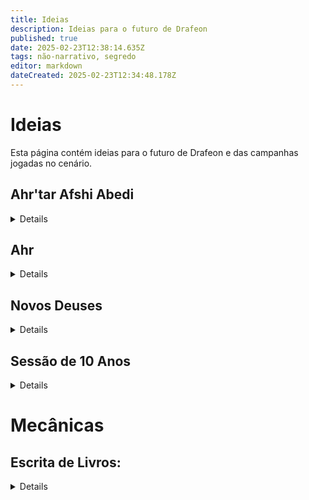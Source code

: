 ```yaml
---
title: Ideias
description: Ideias para o futuro de Drafeon
published: true
date: 2025-02-23T12:38:14.635Z
tags: não-narrativo, segredo
editor: markdown
dateCreated: 2025-02-23T12:34:48.178Z
---
```


# Ideias
Esta página contém ideias para o futuro de Drafeon e das campanhas jogadas no cenário.

## Ahr'tar Afshi Abedi
<details>
  
Quando o grupo encontra Ahr'tar Afshin Abedi, ele os recebe com formalidade no grandioso salão de seu palácio, uma construção imponente de colunas esculpidas em serpentes e tapeçarias que retratam cenas da glória do Império Serpentinn. O Ahr'tar está sentado em um trono de marfim adornado com pedras preciosas, seu olhar frio e analítico acompanha cada movimento dos aventureiros. Ele os saúda educadamente, mas com uma postura de desconfiança velada, medindo cada palavra que diz.
  
### Direcionamentos Sutis para o Sul:

Afshin Abedi ouve atentamente quando o grupo menciona os ataques aos navios do Império Dragão e, em resposta, começa a plantar sugestões que os levem em direção ao sul, onde a esfinge Al-Haro está liderando a revolta, sem mencionar explicitamente sua oposição.

Sugerindo Interesses Mercantis: "Quanto aos ataques aos navios... Parece que os mares têm se tornado mais instáveis recentemente. Há rumores de movimentações incomuns vindo do sul, onde as rotas marítimas costumavam ser mais tranquilas. Talvez os problemas estejam ligados àqueles que buscam desestabilizar o império. Muitas vezes, onde há desordem, há interesses conflitantes."

Referências às Mudanças: "Ouvi dizer que certas figuras emergiram das sombras em algumas partes do império, particularmente em regiões mais ao sul, onde nosso controle tem sido, digamos, testado. Nossos interesses mercantis são fortes, mas não imunes às influências de forças desestabilizadoras. Talvez o que procuram esteja além dos desertos."

Notando o Declínio da Ordem: "Vocês perceberão que, embora nosso império seja vasto e poderoso, certas regiões no sul têm enfrentado dificuldades... Provavelmente resultado de agitadores externos e forças dissidentes que, sem dúvida, não apreciam nossa prosperidade. Certos indivíduos parecem inclinados a incitar conflitos."

### Explicação dos Acontecimentos da Revolta de Al-Haro (Fazendo os Ahr'tar Parecerem os Mocinhos):

Quando o grupo pergunta sobre a revolta liderada por Al-Haro, Afshin responde cuidadosamente, buscando manipular a narrativa para fazer os Ahr'tar parecerem os defensores da ordem e da paz, enquanto Al-Haro é pintada como uma vilã destruidora.

Descrevendo a Revolta com Desprezo: "Ah, Al-Haro... uma criatura ardilosa. Uma esfinge que se esconde atrás de belas palavras de liberdade e justiça, mas que na verdade não passa de uma semeadora de caos. Ela fala de libertação, mas trouxe apenas morte e desordem. Os escravos que ela liberta tornam-se seus servos fanáticos, armados com raiva e violência. Eles acreditam estar livres, mas agora seguem cegamente sua nova senhora da guerra."

Posicionando os Ahr'tar como Defensores: "Nós, os Ahr'tar, sempre buscamos o equilíbrio, manter a paz e garantir a prosperidade de nosso povo. Não somos os tiranos que ela tenta pintar. Sim, temos um sistema de castas, mas é ele que manteve o império unido e forte por gerações. A revolta dela não é sobre justiça; é sobre poder. Ela deseja ascender a algo mais do que mortal, e para isso, precisa da guerra. O que Al-Haro realmente quer é transformar este mundo em um campo de batalha, onde todos nós somos suas peças."

Inversão Moral: "Enquanto ela e seus seguidores marcham pelo império, saqueando e destruindo, nós tentamos restaurar a ordem. Esses ataques aos navios do Império Dragão? Provavelmente parte de sua tentativa de enfraquecer nossas relações com outros reinos, causar rupturas comerciais e, com isso, abrir caminho para sua própria ascensão. Al-Haro não se importa com as consequências... ela só se interessa pelo caos que pode usar a seu favor."

Afshin termina sua explicação com uma expressão de pesar calculada, como se estivesse genuinamente preocupado com a estabilidade do império. Ele insinua que o grupo pode ser útil para descobrir mais, sem direcioná-los diretamente ao conflito, mas deixando claro que a chave para compreender os ataques aos navios pode estar ligada às agitações no sul, onde a influência de Al-Haro cresce.

</details>

## Ahr

<details>

Em Ahr, o clima é de tensão silenciosa e preparação constante. Sendo a última cidade antes do deserto e próxima das linhas de conflito com os exércitos de Al-haro, a população vive em um estado de alerta constante. Patrulhas armadas aumentaram nas ruas e nas fronteiras, com guardas e milicianos prontos para impedir incursões. Conversas em mercados e tavernas giram em torno de boatos sobre batalhas recentes, de escravos libertados atacando caravanas e de cidades distantes já caídas nas mãos da esfinge e seu exército. Apesar da aparente calma que Ahr'tar Hadiya Zaresh exige da população, a preocupação com um cerco iminente está na mente de todos.

### Boatos e Aventuras em Ahr

Caçada ao Informante: Existem rumores de que agentes de Al-haro conseguiram se infiltrar em Ahr, recrutando simpatizantes entre os trabalhadores insatisfeitos e membros das castas mais baixas. Ahr'tar Hadiya Zaresh está oferecendo uma recompensa significativa para quem puder descobrir a identidade dos infiltrados e frustrar suas operações.

O Eco da Montanha: Diz-se que um grupo de rebeldes montou um esconderijo em cavernas nas montanhas ao redor de Ahr. Estas cavernas foram previamente abandonadas devido a antigas maldições e criaturas perigosas. Há uma oferta para qualquer grupo corajoso o suficiente para limpar as cavernas e verificar se os boatos são reais.

A Expedição ao Templo do Vento Perdido: Nas profundezas do deserto, distante e inacessível, fica um antigo templo onde se diz haver segredos sobre a magia da guerra e defesa. Uma expedição foi organizada para recuperar quaisquer relíquias ou armas que possam ser úteis para Ahr na luta contra Al-haro, mas não voltou. A cidade busca aventureiros para descobrir o paradeiro da expedição e retornar com artefatos que possam ajudar na guerra iminente.

Lamento das Dunas: Viajantes e mercadores dizem ouvir o som de tambores ao anoitecer, um presságio sinistro que muitos acreditam ser causado pelo avanço dos exércitos de Al-haro. O Ahr'tar está buscando aventureiros dispostos a investigar e confirmar se Al-haro está enviando tropas para emboscar caravanas nas rotas de comércio e de suprimento da cidade.

O Pacto da Serpente: Existe um rumor de que alguns altos membros do império em outras cidades estariam considerando um pacto com Al-haro para preservar seus territórios, oferecendo apoio indireto. Hadiya Zaresh teme que algum comandante de cidade vizinha já tenha traído o Império e está em busca de qualquer evidência para antecipar uma possível traição. A investigação, no entanto, deve ser conduzida em segredo.

Ahr, assim, tornou-se não apenas uma cidade em preparação para a guerra, mas um ponto de oportunidade para aventureiros em busca de recompensas, glória ou simplesmente a chance de fazer a diferença em um império à beira de conflitos.

O Ahr'tar Hadiya Zaresh, apesar de sua posição de autoridade e responsabilidade em Ahr, possui motivos claros e pragmáticos para não receber os aventureiros como convidados em seu palácio. Aqui estão alguns deles:
1. Desconfiança de Estrangeiros. Com os exércitos de Al-haro se aproximando, Hadiya Zaresh está cada vez mais desconfiada de qualquer presença estrangeira na cidade. Ela teme que os aventureiros possam ser espiões ou aliados disfarçados da esfinge, tentando infiltrar-se em Ahr para sabotar suas defesas ou causar tumulto interno.
2. Protocolo de Neutralidade Aparente. Embora Zaresh seja leal ao Império Serpentinn, ela pode estar tentando manter uma fachada de neutralidade perante o conflito civil, especialmente para estrangeiros que possam relatar suas ações. Receber aventureiros publicamente, ainda mais se eles tiverem reputação associada a uma das facções, poderia comprometer essa postura.
3. Evitar Alianças Perigosas. Os aventureiros são figuras desconhecidas com intenções incertas. Zaresh teme que oferecer hospitalidade a estranhos possa sugerir uma aliança com indivíduos que, eventualmente, possam causar mais problemas para sua governança ou para a estabilidade local.
4. Recursos Escassos e Prioridades Locais. Com o cerco iminente e as demandas de proteger a cidade, Hadiya Zaresh está economizando todos os recursos disponíveis para seus cidadãos e suas forças armadas. Oferecer hospitalidade a aventureiros seria visto como um luxo que a cidade não pode se permitir nesse momento crítico.
5. Cultura Yuan-ti e Hierarquia. No rígido sistema de castas Yuan-ti, estrangeiros são muitas vezes considerados inferiores ou como meros utilitaristas. Oferecer hospitalidade seria contra os costumes locais e poderia ser visto como um enfraquecimento de sua posição autoritária perante os cidadãos de Ahr.
6. Boatos e Percepções Locais. Com rumores constantes sobre a guerra, Zaresh teme que receber estrangeiros em seu palácio alimente boatos sobre conspirações ou traições, o que poderia enfraquecer a moral da cidade ou criar descontentamento entre seus subordinados.

Em vez de receber os aventureiros no palácio, Hadiya Zaresh pode:

- Oferecer-lhes acomodações em uma hospedaria protegida, mas simples.
- Delegar encontros com eles a um conselheiro de confiança, que agiria como intermediário.
- Testar sua lealdade, impondo uma tarefa para provar sua intenção antes de sequer considerar um convite formal.
</details>

## Novos Deuses

<details>
  
- Al-Haro: Basear em [Isperia](https://5e.tools/bestiary.html#isperia_ggr), mecânicas de ativação de outras criaturas.
- Terra: Basear em [Cradle of the Stone Scion](https://5e.tools/bestiary.html#cradle%20of%20the%20stone%20scion_bgg); Ar: Basear em [Cradle of the Cloud Scion](https://5e.tools/bestiary.html#cradle%20of%20the%20cloud%20scion_bgg); Fogo: Basear em [Cradle of the Fire Scion](https://5e.tools/bestiary.html#cradle%20of%20the%20fire%20scion_bgg); Água: Basear em [Cradle of the Frost Scion](https://5e.tools/bestiary.html#cradle%20of%20the%20frost%20scion_bgg).
- Jianyama: Basear em Maho-Tsukai Jian (Monsters of The Orient), mecânicas de imortalidade, pula de corpo em corpo, invoca novos corpos com ações lendárias, ritual para destruir.
- Lazuliel: Basear em [Empyrean](https://5e.tools/bestiary.html#empyrean_xmm), combinar mecânicas de cada um dos anteriores ou dos artefatos.

</details>
  
## Sessão de 10 Anos

<details>

Em **10/03/2028**: uma sessão onde o grupo faz pequenas missões saltando no tempo, visitando momentos marcantes da primeira campanha.

</details>
  
# Mecânicas

## Escrita de Livros:

<details>

Por capítulo, um teste de performance ou perícia relevante ao tema.

| Total do Teste | Resultado |
|-----------------------------|
| 1-5            | Desastre  |
| 6-10           | Regular   |
| 11-15          | Bom       |
| 16-20          | Ótimo     |
| >20            | Obra-prima|
{.dense}
  
</details>